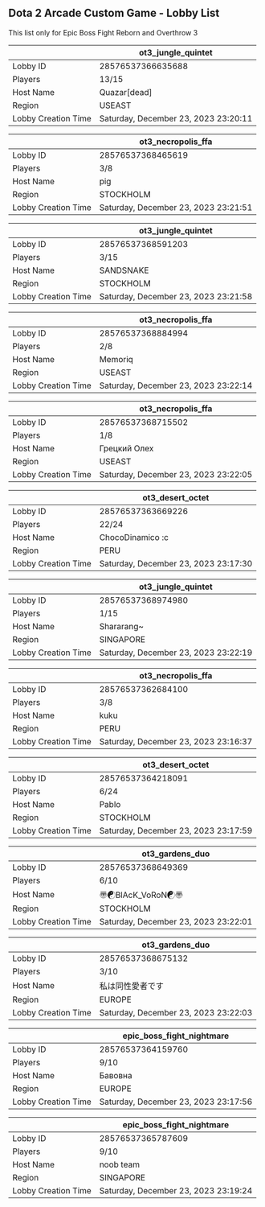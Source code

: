 ## Dota 2 Arcade Custom Game - Lobby List

This list only for Epic Boss Fight Reborn and Overthrow 3

|  | ot3_jungle_quintet |
| ------ | ------ |
| Lobby ID | 28576537366635688 |
| Players | 13/15 |
| Host Name | Quazar[dead] |
| Region | USEAST |
| Lobby Creation Time | Saturday, December 23, 2023 23:20:11 |


|  | ot3_necropolis_ffa |
| ------ | ------ |
| Lobby ID | 28576537368465619 |
| Players | 3/8 |
| Host Name | pig |
| Region | STOCKHOLM |
| Lobby Creation Time | Saturday, December 23, 2023 23:21:51 |


|  | ot3_jungle_quintet |
| ------ | ------ |
| Lobby ID | 28576537368591203 |
| Players | 3/15 |
| Host Name | SANDSNAKE |
| Region | STOCKHOLM |
| Lobby Creation Time | Saturday, December 23, 2023 23:21:58 |


|  | ot3_necropolis_ffa |
| ------ | ------ |
| Lobby ID | 28576537368884994 |
| Players | 2/8 |
| Host Name | Memoriq |
| Region | USEAST |
| Lobby Creation Time | Saturday, December 23, 2023 23:22:14 |


|  | ot3_necropolis_ffa |
| ------ | ------ |
| Lobby ID | 28576537368715502 |
| Players | 1/8 |
| Host Name | Грецкий Олех |
| Region | USEAST |
| Lobby Creation Time | Saturday, December 23, 2023 23:22:05 |


|  | ot3_desert_octet |
| ------ | ------ |
| Lobby ID | 28576537363669226 |
| Players | 22/24 |
| Host Name | ChocoDinamico :c |
| Region | PERU |
| Lobby Creation Time | Saturday, December 23, 2023 23:17:30 |


|  | ot3_jungle_quintet |
| ------ | ------ |
| Lobby ID | 28576537368974980 |
| Players | 1/15 |
| Host Name | Shararang~ |
| Region | SINGAPORE |
| Lobby Creation Time | Saturday, December 23, 2023 23:22:19 |


|  | ot3_necropolis_ffa |
| ------ | ------ |
| Lobby ID | 28576537362684100 |
| Players | 3/8 |
| Host Name | kuku |
| Region | PERU |
| Lobby Creation Time | Saturday, December 23, 2023 23:16:37 |


|  | ot3_desert_octet |
| ------ | ------ |
| Lobby ID | 28576537364218091 |
| Players | 6/24 |
| Host Name | Pablo |
| Region | STOCKHOLM |
| Lobby Creation Time | Saturday, December 23, 2023 23:17:59 |


|  | ot3_gardens_duo |
| ------ | ------ |
| Lobby ID | 28576537368649369 |
| Players | 6/10 |
| Host Name | 〠☯BlAcK_VoRoN☯〠 |
| Region | STOCKHOLM |
| Lobby Creation Time | Saturday, December 23, 2023 23:22:01 |


|  | ot3_gardens_duo |
| ------ | ------ |
| Lobby ID | 28576537368675132 |
| Players | 3/10 |
| Host Name | 私は同性愛者です |
| Region | EUROPE |
| Lobby Creation Time | Saturday, December 23, 2023 23:22:03 |


|  | epic_boss_fight_nightmare |
| ------ | ------ |
| Lobby ID | 28576537364159760 |
| Players | 9/10 |
| Host Name | Бавовна |
| Region | EUROPE |
| Lobby Creation Time | Saturday, December 23, 2023 23:17:56 |


|  | epic_boss_fight_nightmare |
| ------ | ------ |
| Lobby ID | 28576537365787609 |
| Players | 9/10 |
| Host Name | noob team |
| Region | SINGAPORE |
| Lobby Creation Time | Saturday, December 23, 2023 23:19:24 |


